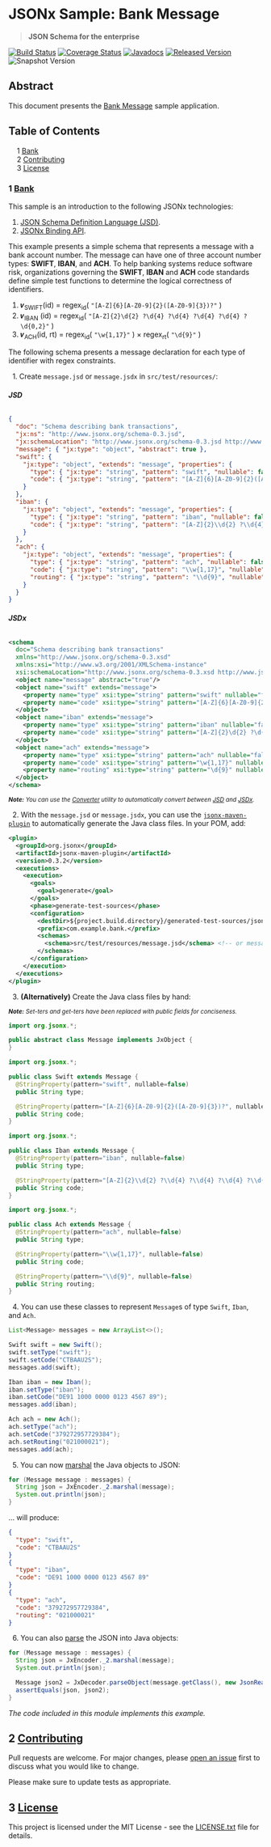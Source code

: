 # JSONx Sample: Bank Message

> **JSON Schema for the enterprise**

[![Build Status](https://travis-ci.org/jsonx-org/java.svg?EKkC4CBk)](https://travis-ci.org/jsonx-org/java)
[![Coverage Status](https://coveralls.io/repos/github/jsonx-org/java/badge.svg?EKkC4CBk)](https://coveralls.io/github/jsonx-org/java)
[![Javadocs](https://www.javadoc.io/badge/org.jsonx/rs.svg?EKkC4CBk)](https://www.javadoc.io/doc/org.jsonx/rs)
[![Released Version](https://img.shields.io/maven-central/v/org.jsonx/rs.svg?EKkC4CBk)](https://mvnrepository.com/artifact/org.jsonx/rs)
![Snapshot Version](https://img.shields.io/nexus/s/org.jsonx/rs?label=maven-snapshot&server=https%3A%2F%2Foss.sonatype.org)

## Abstract

This document presents the <ins>Bank Message</ins> sample application.

## Table of Contents

<samp>&nbsp;&nbsp;</samp>1 [<ins>Bank</ins>](#1-bank)<br>
<samp>&nbsp;&nbsp;</samp>2 [<ins>Contributing</ins>](#2-contributing)<br>
<samp>&nbsp;&nbsp;</samp>3 [<ins>License</ins>](#3-license)<br>

### <b>1</b> <ins>Bank</ins>

This sample is an introduction to the following JSONx technologies:
1. [<ins>JSON Schema Definition Language (JSD)</ins>][#jsd].
1. [<ins>JSONx Binding API</ins>][#binding-api].

This example presents a simple schema that represents a message with a bank account number. The message can have one of three account number types: **SWIFT**, **IBAN**, and **ACH**. To help banking systems reduce software risk, organizations governing the **SWIFT**, **IBAN** and **ACH** code standards define simple test functions to determine the logical correctness of identifiers.

1. 𝒗<sub>SWIFT</sub>(id)   = regex<sub>id</sub>( `"[A-Z]{6}[A-Z0-9]{2}([A-Z0-9]{3})?"` )
1. 𝒗<sub>IBAN</sub>   (id)   = regex<sub>id</sub>( `"[A-Z]{2}\d{2} ?\d{4} ?\d{4} ?\d{4} ?\d{4} ?\d{0,2}"` )
1. 𝒗<sub>ACH</sub>(id, rt) = regex<sub>id</sub>( `"\w{1,17}"` ) × regex<sub>rt</sub>( `"\d{9}"` )

The following schema presents a message declaration for each type of identifier with regex constraints.

&nbsp;&nbsp;1.&nbsp;Create `message.jsd` or `message.jsdx` in `src/test/resources/`:

<!-- tabs:start -->

###### **JSD**

```json
{
  "doc": "Schema describing bank transactions",
  "jx:ns": "http://www.jsonx.org/schema-0.3.jsd",
  "jx:schemaLocation": "http://www.jsonx.org/schema-0.3.jsd http://www.jsonx.org/schema.jsd",
  "message": { "jx:type": "object", "abstract": true },
  "swift": {
    "jx:type": "object", "extends": "message", "properties": {
      "type": { "jx:type": "string", "pattern": "swift", "nullable": false },
      "code": { "jx:type": "string", "pattern": "[A-Z]{6}[A-Z0-9]{2}([A-Z0-9]{3})?", "nullable": false }
    }
  },
  "iban": {
    "jx:type": "object", "extends": "message", "properties": {
      "type": { "jx:type": "string", "pattern": "iban", "nullable": false },
      "code": { "jx:type": "string", "pattern": "[A-Z]{2}\\d{2} ?\\d{4} ?\\d{4} ?\\d{4} ?\\d{4} ?\\d{0,2}", "nullable": false }
    }
  },
  "ach": {
    "jx:type": "object", "extends": "message", "properties": {
      "type": { "jx:type": "string", "pattern": "ach", "nullable": false },
      "code": { "jx:type": "string", "pattern": "\\w{1,17}", "nullable": false },
      "routing": { "jx:type": "string", "pattern": "\\d{9}", "nullable": false }
    }
  }
}
```

###### **JSDx**

```xml
<schema
  doc="Schema describing bank transactions"
  xmlns="http://www.jsonx.org/schema-0.3.xsd"
  xmlns:xsi="http://www.w3.org/2001/XMLSchema-instance"
  xsi:schemaLocation="http://www.jsonx.org/schema-0.3.xsd http://www.jsonx.org/schema.xsd">
  <object name="message" abstract="true"/>
  <object name="swift" extends="message">
    <property name="type" xsi:type="string" pattern="swift" nullable="false"/>
    <property name="code" xsi:type="string" pattern="[A-Z]{6}[A-Z0-9]{2}([A-Z0-9]{3})?" nullable="false"/>
  </object>
  <object name="iban" extends="message">
    <property name="type" xsi:type="string" pattern="iban" nullable="false"/>
    <property name="code" xsi:type="string" pattern="[A-Z]{2}\d{2} ?\d{4} ?\d{4} ?\d{4} ?\d{4} ?\d{0,2}" nullable="false"/>
  </object>
  <object name="ach" extends="message">
    <property name="type" xsi:type="string" pattern="ach" nullable="false"/>
    <property name="code" xsi:type="string" pattern="\w{1,17}" nullable="false"/>
    <property name="routing" xsi:type="string" pattern="\d{9}" nullable="false"/>
  </object>
</schema>
```

<!-- tabs:end -->

<sub>_**Note:** You can use the [Converter][#converter] utility to automatically convert between <ins>JSD</ins> and <ins>JSDx</ins>._</sub>

&nbsp;&nbsp;2.&nbsp;With the `message.jsd` or `message.jsdx`, you can use the [`jsonx-maven-plugin`][jsonx-maven-plugin] to automatically generate the Java class files. In your POM, add:

```xml
<plugin>
  <groupId>org.jsonx</groupId>
  <artifactId>jsonx-maven-plugin</artifactId>
  <version>0.3.2</version>
  <executions>
    <execution>
      <goals>
        <goal>generate</goal>
      </goals>
      <phase>generate-test-sources</phase>
      <configuration>
        <destDir>${project.build.directory}/generated-test-sources/jsonx</destDir>
        <prefix>com.example.bank.</prefix>
        <schemas>
          <schema>src/test/resources/message.jsd</schema> <!-- or message.jsdx -->
        </schemas>
      </configuration>
    </execution>
  </executions>
</plugin>
```

&nbsp;&nbsp;3.&nbsp;**(Alternatively)** Create the Java class files by hand:

<sup>_**Note:** Set-ters and get-ters have been replaced with public fields for conciseness._</sup>

```java
import org.jsonx.*;

public abstract class Message implements JxObject {
}
```

```java
import org.jsonx.*;

public class Swift extends Message {
  @StringProperty(pattern="swift", nullable=false)
  public String type;

  @StringProperty(pattern="[A-Z]{6}[A-Z0-9]{2}([A-Z0-9]{3})?", nullable=false)
  public String code;
}
```

```java
import org.jsonx.*;

public class Iban extends Message {
  @StringProperty(pattern="iban", nullable=false)
  public String type;

  @StringProperty(pattern="[A-Z]{2}\\d{2} ?\\d{4} ?\\d{4} ?\\d{4} ?\\d{4} ?\\d{0,2}", nullable=false)
  public String code;
}
```

```java
import org.jsonx.*;

public class Ach extends Message {
  @StringProperty(pattern="ach", nullable=false)
  public String type;

  @StringProperty(pattern="\\w{1,17}", nullable=false)
  public String code;

  @StringProperty(pattern="\\d{9}", nullable=false)
  public String routing;
}
```

&nbsp;&nbsp;4.&nbsp;You can use these classes to represent `Message`s of type `Swift`, `Iban`, and `Ach`.

```java
List<Message> messages = new ArrayList<>();

Swift swift = new Swift();
swift.setType("swift");
swift.setCode("CTBAAU2S");
messages.add(swift);

Iban iban = new Iban();
iban.setType("iban");
iban.setCode("DE91 1000 0000 0123 4567 89");
messages.add(iban);

Ach ach = new Ach();
ach.setType("ach");
ach.setCode("379272957729384");
ach.setRouting("021000021");
messages.add(ach);
```

&nbsp;&nbsp;5.&nbsp;You can now <ins>marshal</ins> the Java objects to JSON:

```java
for (Message message : messages) {
  String json = JxEncoder._2.marshal(message);
  System.out.println(json);
}
```

... will produce:

```json
{
  "type": "swift",
  "code": "CTBAAU2S"
}
{
  "type": "iban",
  "code": "DE91 1000 0000 0123 4567 89"
}
{
  "type": "ach",
  "code": "379272957729384",
  "routing": "021000021"
}
```

&nbsp;&nbsp;6.&nbsp;You can also <ins>parse</ins> the JSON into Java objects:

```java
for (Message message : messages) {
  String json = JxEncoder._2.marshal(message);
  System.out.println(json);

  Message json2 = JxDecoder.parseObject(message.getClass(), new JsonReader(new StringReader(json)));
  assertEquals(json, json2);
}
```

_The code included in this module implements this example._

## <b>2</b> <ins>Contributing</ins>

Pull requests are welcome. For major changes, please [open an issue](../../../issues) first to discuss what you would like to change.

Please make sure to update tests as appropriate.

## <b>3</b> <ins>License</ins>

This project is licensed under the MIT License - see the [LICENSE.txt](LICENSE.txt) file for details.

[#binding-api]: ../../../../#4-jsonx-binding-api
[#converter]: ../../../../#532-converter
[#jsd]: ../../../../#3-json-schema-definition-language
[jsonx-maven-plugin]: ../../jsonx-maven-plugin/